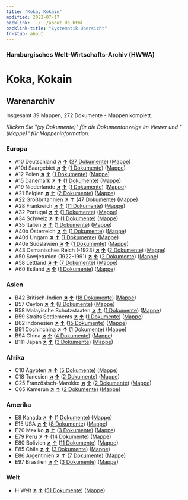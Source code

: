 ```yaml
---
title: "Koka, Kokain"
modified: 2022-07-17
backlink: ../../about.de.html
backlink-title: "Systematik-Übersicht"
fn-stub: about
---
```


### Hamburgisches Welt-Wirtschafts-Archiv (HWWA)

# Koka, Kokain&#160; 







## Warenarchiv




Insgesamt 39 Mappen, 272 Dokumente - Mappen komplett.

_Klicken Sie "(xy Dokumente)" für die Dokumentanzeige im Viewer und "(Mappe)" für Mappeninformation._




### Europa

- A10 Deutschland [**&nearr;**](../../../geo/i/126128/about.de.html "Deutschland (alle Mappen)") [**&uarr;**](../../../geo/about.de.html#A10 "Ländersystematik") (<a href="https://pm20.zbw.eu/iiifview/folder/wa/143124,126128" title="über: Koka, Kokain : Deutschland" target="_blank">27 Dokumente</a>) ([Mappe](../../../../folder/wa/1431xx/143124/1261xx/126128/about.de.html))
- A10d Saargebiet [**&nearr;**](../../../geo/i/140938/about.de.html "Saargebiet (alle Mappen)") [**&uarr;**](../../../geo/about.de.html#A10d "Ländersystematik") (<a href="https://pm20.zbw.eu/iiifview/folder/wa/143124,140938" title="über: Koka, Kokain : Saargebiet" target="_blank">1 Dokumente</a>) ([Mappe](../../../../folder/wa/1431xx/143124/1409xx/140938/about.de.html))
- A12 Polen [**&nearr;**](../../../geo/i/140962/about.de.html "Polen (alle Mappen)") [**&uarr;**](../../../geo/about.de.html#A12 "Ländersystematik") (<a href="https://pm20.zbw.eu/iiifview/folder/wa/143124,140962" title="über: Koka, Kokain : Polen" target="_blank">1 Dokumente</a>) ([Mappe](../../../../folder/wa/1431xx/143124/1409xx/140962/about.de.html))
- A15 Dänemark [**&nearr;**](../../../geo/i/141739/about.de.html "Dänemark (alle Mappen)") [**&uarr;**](../../../geo/about.de.html#A15 "Ländersystematik") (<a href="https://pm20.zbw.eu/iiifview/folder/wa/143124,141739" title="über: Koka, Kokain : Dänemark" target="_blank">1 Dokumente</a>) ([Mappe](../../../../folder/wa/1431xx/143124/1417xx/141739/about.de.html))
- A19 Niederlande [**&nearr;**](../../../geo/i/140970/about.de.html "Niederlande (alle Mappen)") [**&uarr;**](../../../geo/about.de.html#A19 "Ländersystematik") (<a href="https://pm20.zbw.eu/iiifview/folder/wa/143124,140970" title="über: Koka, Kokain : Niederlande" target="_blank">1 Dokumente</a>) ([Mappe](../../../../folder/wa/1431xx/143124/1409xx/140970/about.de.html))
- A21 Belgien [**&nearr;**](../../../geo/i/140972/about.de.html "Belgien (alle Mappen)") [**&uarr;**](../../../geo/about.de.html#A21 "Ländersystematik") (<a href="https://pm20.zbw.eu/iiifview/folder/wa/143124,140972" title="über: Koka, Kokain : Belgien" target="_blank">2 Dokumente</a>) ([Mappe](../../../../folder/wa/1431xx/143124/1409xx/140972/about.de.html))
- A22 Großbritannien [**&nearr;**](../../../geo/i/140974/about.de.html "Großbritannien (alle Mappen)") [**&uarr;**](../../../geo/about.de.html#A22 "Ländersystematik") (<a href="https://pm20.zbw.eu/iiifview/folder/wa/143124,140974" title="über: Koka, Kokain : Großbritannien" target="_blank">47 Dokumente</a>) ([Mappe](../../../../folder/wa/1431xx/143124/1409xx/140974/about.de.html))
- A28 Frankreich [**&nearr;**](../../../geo/i/140982/about.de.html "Frankreich (alle Mappen)") [**&uarr;**](../../../geo/about.de.html#A28 "Ländersystematik") (<a href="https://pm20.zbw.eu/iiifview/folder/wa/143124,140982" title="über: Koka, Kokain : Frankreich" target="_blank">11 Dokumente</a>) ([Mappe](../../../../folder/wa/1431xx/143124/1409xx/140982/about.de.html))
- A32 Portugal [**&nearr;**](../../../geo/i/140987/about.de.html "Portugal (alle Mappen)") [**&uarr;**](../../../geo/about.de.html#A32 "Ländersystematik") (<a href="https://pm20.zbw.eu/iiifview/folder/wa/143124,140987" title="über: Koka, Kokain : Portugal" target="_blank">1 Dokumente</a>) ([Mappe](../../../../folder/wa/1431xx/143124/1409xx/140987/about.de.html))
- A34 Schweiz [**&nearr;**](../../../geo/i/141007/about.de.html "Schweiz (alle Mappen)") [**&uarr;**](../../../geo/about.de.html#A34 "Ländersystematik") (<a href="https://pm20.zbw.eu/iiifview/folder/wa/143124,141007" title="über: Koka, Kokain : Schweiz" target="_blank">1 Dokumente</a>) ([Mappe](../../../../folder/wa/1431xx/143124/1410xx/141007/about.de.html))
- A35 Italien [**&nearr;**](../../../geo/i/141008/about.de.html "Italien (alle Mappen)") [**&uarr;**](../../../geo/about.de.html#A35 "Ländersystematik") (<a href="https://pm20.zbw.eu/iiifview/folder/wa/143124,141008" title="über: Koka, Kokain : Italien" target="_blank">1 Dokumente</a>) ([Mappe](../../../../folder/wa/1431xx/143124/1410xx/141008/about.de.html))
- A40b Österreich [**&nearr;**](../../../geo/i/141731/about.de.html "Österreich (alle Mappen)") [**&uarr;**](../../../geo/about.de.html#A40b "Ländersystematik") (<a href="https://pm20.zbw.eu/iiifview/folder/wa/143124,141731" title="über: Koka, Kokain : Österreich" target="_blank">1 Dokumente</a>) ([Mappe](../../../../folder/wa/1431xx/143124/1417xx/141731/about.de.html))
- A40d Ungarn [**&nearr;**](../../../geo/i/141025/about.de.html "Ungarn (alle Mappen)") [**&uarr;**](../../../geo/about.de.html#A40d "Ländersystematik") (<a href="https://pm20.zbw.eu/iiifview/folder/wa/143124,141025" title="über: Koka, Kokain : Ungarn" target="_blank">1 Dokumente</a>) ([Mappe](../../../../folder/wa/1431xx/143124/1410xx/141025/about.de.html))
- A40e Südslawien [**&nearr;**](../../../geo/i/141028/about.de.html "Südslawien (alle Mappen)") [**&uarr;**](../../../geo/about.de.html#A40e "Ländersystematik") (<a href="https://pm20.zbw.eu/iiifview/folder/wa/143124,141028" title="über: Koka, Kokain : Südslawien" target="_blank">1 Dokumente</a>) ([Mappe](../../../../folder/wa/1431xx/143124/1410xx/141028/about.de.html))
- A43 Osmanisches Reich (-1923) [**&nearr;**](../../../geo/i/141034/about.de.html "Osmanisches Reich (-1923) (alle Mappen)") [**&uarr;**](../../../geo/about.de.html#A43 "Ländersystematik") (<a href="https://pm20.zbw.eu/iiifview/folder/wa/143124,141034" title="über: Koka, Kokain : Osmanisches Reich (-1923)" target="_blank">2 Dokumente</a>) ([Mappe](../../../../folder/wa/1431xx/143124/1410xx/141034/about.de.html))
- A50 Sowjetunion (1922-1991) [**&nearr;**](../../../geo/i/141043/about.de.html "Sowjetunion (1922-1991) (alle Mappen)") [**&uarr;**](../../../geo/about.de.html#A50 "Ländersystematik") (<a href="https://pm20.zbw.eu/iiifview/folder/wa/143124,141043" title="über: Koka, Kokain : Sowjetunion (1922-1991)" target="_blank">2 Dokumente</a>) ([Mappe](../../../../folder/wa/1431xx/143124/1410xx/141043/about.de.html))
- A58 Lettland [**&nearr;**](../../../geo/i/141050/about.de.html "Lettland (alle Mappen)") [**&uarr;**](../../../geo/about.de.html#A58 "Ländersystematik") (<a href="https://pm20.zbw.eu/iiifview/folder/wa/143124,141050" title="über: Koka, Kokain : Lettland" target="_blank">7 Dokumente</a>) ([Mappe](../../../../folder/wa/1431xx/143124/1410xx/141050/about.de.html))
- A60 Estland [**&nearr;**](../../../geo/i/141052/about.de.html "Estland (alle Mappen)") [**&uarr;**](../../../geo/about.de.html#A60 "Ländersystematik") (<a href="https://pm20.zbw.eu/iiifview/folder/wa/143124,141052" title="über: Koka, Kokain : Estland" target="_blank">1 Dokumente</a>) ([Mappe](../../../../folder/wa/1431xx/143124/1410xx/141052/about.de.html))

### Asien

- B42 Britisch-Indien [**&nearr;**](../../../geo/i/141189/about.de.html "Britisch-Indien (alle Mappen)") [**&uarr;**](../../../geo/about.de.html#B42 "Ländersystematik") (<a href="https://pm20.zbw.eu/iiifview/folder/wa/143124,141189" title="über: Koka, Kokain : Britisch-Indien" target="_blank">18 Dokumente</a>) ([Mappe](../../../../folder/wa/1431xx/143124/1411xx/141189/about.de.html))
- B57 Ceylon [**&nearr;**](../../../geo/i/141204/about.de.html "Ceylon (alle Mappen)") [**&uarr;**](../../../geo/about.de.html#B57 "Ländersystematik") (<a href="https://pm20.zbw.eu/iiifview/folder/wa/143124,141204" title="über: Koka, Kokain : Ceylon" target="_blank">8 Dokumente</a>) ([Mappe](../../../../folder/wa/1431xx/143124/1412xx/141204/about.de.html))
- B58 Malayische Schutzstaaten [**&nearr;**](../../../geo/i/141206/about.de.html "Malayische Schutzstaaten (alle Mappen)") [**&uarr;**](../../../geo/about.de.html#B58 "Ländersystematik") (<a href="https://pm20.zbw.eu/iiifview/folder/wa/143124,141206" title="über: Koka, Kokain : Malayische Schutzstaaten" target="_blank">1 Dokumente</a>) ([Mappe](../../../../folder/wa/1431xx/143124/1412xx/141206/about.de.html))
- B59 Straits Settlements [**&nearr;**](../../../geo/i/141211/about.de.html "Straits Settlements (alle Mappen)") [**&uarr;**](../../../geo/about.de.html#B59 "Ländersystematik") (<a href="https://pm20.zbw.eu/iiifview/folder/wa/143124,141211" title="über: Koka, Kokain : Straits Settlements" target="_blank">1 Dokumente</a>) ([Mappe](../../../../folder/wa/1431xx/143124/1412xx/141211/about.de.html))
- B62 Indonesien [**&nearr;**](../../../geo/i/141218/about.de.html "Indonesien (alle Mappen)") [**&uarr;**](../../../geo/about.de.html#B62 "Ländersystematik") (<a href="https://pm20.zbw.eu/iiifview/folder/wa/143124,141218" title="über: Koka, Kokain : Indonesien" target="_blank">15 Dokumente</a>) ([Mappe](../../../../folder/wa/1431xx/143124/1412xx/141218/about.de.html))
- B91 Cochinchina [**&nearr;**](../../../geo/i/141243/about.de.html "Cochinchina (alle Mappen)") [**&uarr;**](../../../geo/about.de.html#B91 "Ländersystematik") (<a href="https://pm20.zbw.eu/iiifview/folder/wa/143124,141243" title="über: Koka, Kokain : Cochinchina" target="_blank">1 Dokumente</a>) ([Mappe](../../../../folder/wa/1431xx/143124/1412xx/141243/about.de.html))
- B94 China [**&nearr;**](../../../geo/i/141253/about.de.html "China (alle Mappen)") [**&uarr;**](../../../geo/about.de.html#B94 "Ländersystematik") (<a href="https://pm20.zbw.eu/iiifview/folder/wa/143124,141253" title="über: Koka, Kokain : China" target="_blank">4 Dokumente</a>) ([Mappe](../../../../folder/wa/1431xx/143124/1412xx/141253/about.de.html))
- B111 Japan [**&nearr;**](../../../geo/i/141272/about.de.html "Japan (alle Mappen)") [**&uarr;**](../../../geo/about.de.html#B111 "Ländersystematik") (<a href="https://pm20.zbw.eu/iiifview/folder/wa/143124,141272" title="über: Koka, Kokain : Japan" target="_blank">3 Dokumente</a>) ([Mappe](../../../../folder/wa/1431xx/143124/1412xx/141272/about.de.html))

### Afrika

- C10 Ägypten [**&nearr;**](../../../geo/i/141336/about.de.html "Ägypten (alle Mappen)") [**&uarr;**](../../../geo/about.de.html#C10 "Ländersystematik") (<a href="https://pm20.zbw.eu/iiifview/folder/wa/143124,141336" title="über: Koka, Kokain : Ägypten" target="_blank">5 Dokumente</a>) ([Mappe](../../../../folder/wa/1431xx/143124/1413xx/141336/about.de.html))
- C18 Tunesien [**&nearr;**](../../../geo/i/141353/about.de.html "Tunesien (alle Mappen)") [**&uarr;**](../../../geo/about.de.html#C18 "Ländersystematik") (<a href="https://pm20.zbw.eu/iiifview/folder/wa/143124,141353" title="über: Koka, Kokain : Tunesien" target="_blank">2 Dokumente</a>) ([Mappe](../../../../folder/wa/1431xx/143124/1413xx/141353/about.de.html))
- C25 Französisch-Marokko [**&nearr;**](../../../geo/i/141358/about.de.html "Französisch-Marokko (alle Mappen)") [**&uarr;**](../../../geo/about.de.html#C25 "Ländersystematik") (<a href="https://pm20.zbw.eu/iiifview/folder/wa/143124,141358" title="über: Koka, Kokain : Französisch-Marokko" target="_blank">2 Dokumente</a>) ([Mappe](../../../../folder/wa/1431xx/143124/1413xx/141358/about.de.html))
- C65 Kamerun [**&nearr;**](../../../geo/i/141410/about.de.html "Kamerun (alle Mappen)") [**&uarr;**](../../../geo/about.de.html#C65 "Ländersystematik") (<a href="https://pm20.zbw.eu/iiifview/folder/wa/143124,141410" title="über: Koka, Kokain : Kamerun" target="_blank">2 Dokumente</a>) ([Mappe](../../../../folder/wa/1431xx/143124/1414xx/141410/about.de.html))

### Amerika

- E8 Kanada [**&nearr;**](../../../geo/i/141644/about.de.html "Kanada (alle Mappen)") [**&uarr;**](../../../geo/about.de.html#E8 "Ländersystematik") (<a href="https://pm20.zbw.eu/iiifview/folder/wa/143124,141644" title="über: Koka, Kokain : Kanada" target="_blank">1 Dokumente</a>) ([Mappe](../../../../folder/wa/1431xx/143124/1416xx/141644/about.de.html))
- E15 USA [**&nearr;**](../../../geo/i/141653/about.de.html "USA (alle Mappen)") [**&uarr;**](../../../geo/about.de.html#E15 "Ländersystematik") (<a href="https://pm20.zbw.eu/iiifview/folder/wa/143124,141653" title="über: Koka, Kokain : USA" target="_blank">8 Dokumente</a>) ([Mappe](../../../../folder/wa/1431xx/143124/1416xx/141653/about.de.html))
- E20 Mexiko [**&nearr;**](../../../geo/i/141657/about.de.html "Mexiko (alle Mappen)") [**&uarr;**](../../../geo/about.de.html#E20 "Ländersystematik") (<a href="https://pm20.zbw.eu/iiifview/folder/wa/143124,141657" title="über: Koka, Kokain : Mexiko" target="_blank">3 Dokumente</a>) ([Mappe](../../../../folder/wa/1431xx/143124/1416xx/141657/about.de.html))
- E79 Peru [**&nearr;**](../../../geo/i/141689/about.de.html "Peru (alle Mappen)") [**&uarr;**](../../../geo/about.de.html#E79 "Ländersystematik") (<a href="https://pm20.zbw.eu/iiifview/folder/wa/143124,141689" title="über: Koka, Kokain : Peru" target="_blank">14 Dokumente</a>) ([Mappe](../../../../folder/wa/1431xx/143124/1416xx/141689/about.de.html))
- E80 Bolivien [**&nearr;**](../../../geo/i/141690/about.de.html "Bolivien (alle Mappen)") [**&uarr;**](../../../geo/about.de.html#E80 "Ländersystematik") (<a href="https://pm20.zbw.eu/iiifview/folder/wa/143124,141690" title="über: Koka, Kokain : Bolivien" target="_blank">11 Dokumente</a>) ([Mappe](../../../../folder/wa/1431xx/143124/1416xx/141690/about.de.html))
- E85 Chile [**&nearr;**](../../../geo/i/141691/about.de.html "Chile (alle Mappen)") [**&uarr;**](../../../geo/about.de.html#E85 "Ländersystematik") (<a href="https://pm20.zbw.eu/iiifview/folder/wa/143124,141691" title="über: Koka, Kokain : Chile" target="_blank">3 Dokumente</a>) ([Mappe](../../../../folder/wa/1431xx/143124/1416xx/141691/about.de.html))
- E86 Argentinien [**&nearr;**](../../../geo/i/141692/about.de.html "Argentinien (alle Mappen)") [**&uarr;**](../../../geo/about.de.html#E86 "Ländersystematik") (<a href="https://pm20.zbw.eu/iiifview/folder/wa/143124,141692" title="über: Koka, Kokain : Argentinien" target="_blank">7 Dokumente</a>) ([Mappe](../../../../folder/wa/1431xx/143124/1416xx/141692/about.de.html))
- E97 Brasilien [**&nearr;**](../../../geo/i/141697/about.de.html "Brasilien (alle Mappen)") [**&uarr;**](../../../geo/about.de.html#E97 "Ländersystematik") (<a href="https://pm20.zbw.eu/iiifview/folder/wa/143124,141697" title="über: Koka, Kokain : Brasilien" target="_blank">3 Dokumente</a>) ([Mappe](../../../../folder/wa/1431xx/143124/1416xx/141697/about.de.html))

### Welt

- H Welt [**&nearr;**](../../../geo/i/141728/about.de.html "Welt (alle Mappen)") [**&uarr;**](../../../geo/about.de.html#H "Ländersystematik") (<a href="https://pm20.zbw.eu/iiifview/folder/wa/143124,141728" title="über: Koka, Kokain : Welt" target="_blank">51 Dokumente</a>) ([Mappe](../../../../folder/wa/1431xx/143124/1417xx/141728/about.de.html))








